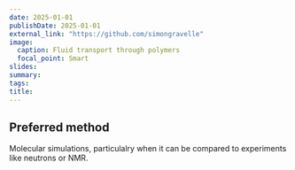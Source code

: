 ```yaml
---
date: 2025-01-01
publishDate: 2025-01-01
external_link: "https://github.com/simongravelle"
image:
  caption: Fluid transport through polymers
  focal_point: Smart
slides: 
summary: 
tags:
title: 
---
```

## Preferred method

Molecular simulations, particulalry when it can be compared to experiments like neutrons or NMR.

